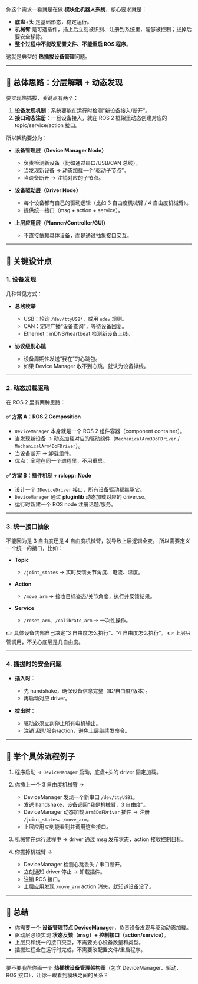 你这个需求一看就是在做 **模块化机器人系统**，核心要求就是：

* **底盘+头** 是基础形态，稳定运行。
* **机械臂** 是可选插件，插上后立刻被识别、注册到系统里，能够被控制；拔掉后要安全移除。
* **整个过程中不能改配置文件、不能重启 ROS 程序**。

这就是典型的 **热插拔设备管理**问题。

---

## 🔹 总体思路：分层解耦 + 动态发现

要实现热插拔，关键点有两个：

1. **设备发现机制**：系统要能在运行时检测“新设备接入/断开”。
2. **接口动态注册**：一旦设备接入，就在 ROS 2 框架里动态创建对应的 topic/service/action 接口。

所以架构要分为：

* **设备管理层（Device Manager Node）**

  * 负责检测新设备（比如通过串口/USB/CAN 总线）。
  * 当发现新设备 → 动态加载一个“驱动子节点”。
  * 当设备断开 → 注销对应的子节点。

* **设备驱动层（Driver Node）**

  * 每个设备都有自己的驱动逻辑（比如 3 自由度机械臂 / 4 自由度机械臂）。
  * 提供统一接口（msg + action + service）。

* **上层应用层（Planner/Controller/GUI）**

  * 不直接依赖具体设备，而是通过抽象接口交互。

---

## 🔹 关键设计点

### 1. 设备发现

几种常见方式：

* **总线枚举**

  * USB：轮询 `/dev/ttyUSB*`，或用 `udev` 规则。
  * CAN：定时广播“设备查询”，等待设备回复。
  * Ethernet：mDNS/heartbeat 检测新设备上线。
* **协议级别心跳**

  * 设备周期性发送“我在”的心跳包。
  * 如果 Device Manager 收不到心跳，就认为设备掉线。

---

### 2. 动态加载驱动

在 ROS 2 里有两种思路：

#### ✅ **方案 A：ROS 2 Composition**

* `DeviceManager` 本身就是一个 ROS 2 组件容器（component container）。
* 当发现新设备 → 动态加载对应的驱动组件（`MechanicalArm3DoFDriver` / `MechanicalArm4DoFDriver`）。
* 当设备断开 → 卸载组件。
* 优点：全程在同一个进程里，不用重启。

#### ✅ **方案 B：插件机制 + rclcpp::Node**

* 设计一个 `IDeviceDriver` 接口，所有设备驱动都继承它。
* `DeviceManager` 通过 **pluginlib** 动态加载对应的 driver.so。
* 运行时新建一个 ROS node 注册话题/服务。

---

### 3. 统一接口抽象

不能因为是 3 自由度还是 4 自由度机械臂，就导致上层逻辑全变。
所以需要定义一个统一的接口，比如：

* **Topic**

  * `/joint_states` → 实时反馈关节角度、电流、温度。
* **Action**

  * `/move_arm` → 接收目标姿态/关节角度，执行并反馈结果。
* **Service**

  * `/reset_arm`、`/calibrate_arm` → 一次性操作。

👉 具体设备内部自己决定“3 自由度怎么执行”、“4 自由度怎么执行”。
👉 上层只管调用，不关心底层是几自由度。

---

### 4. 插拔时的安全问题

* **插入时**：

  * 先 handshake，确保设备信息完整（ID/自由度/版本）。
  * 再启动对应 driver。
* **拔出时**：

  * 驱动必须立刻停止所有电机输出。
  * 注销话题/服务/action，避免上层继续发命令。

---

## 🔹 举个具体流程例子

1. 程序启动 → `DeviceManager` 启动，底盘+头的 driver 固定加载。
2. 你插上一个 3 自由度机械臂 →

   * DeviceManager 发现一个新串口 `/dev/ttyUSB1`。
   * 发送 handshake，设备返回“我是机械臂，3 自由度”。
   * DeviceManager 动态加载 `Arm3DoFDriver` 插件 → 注册 `/joint_states`、`/move_arm`。
   * 上层应用立刻能看到并调用这些接口。
3. 机械臂在运行过程中 → driver 通过 msg 发布状态，action 接收控制目标。
4. 你拔掉机械臂 →

   * DeviceManager 检测心跳丢失 / 串口断开。
   * 立刻通知 driver 停止 → 卸载插件。
   * 注销 ROS 接口。
   * 上层应用发现 `/move_arm` action 消失，就知道设备没了。

---

## 🔹 总结

* 你需要一个 **设备管理节点 DeviceManager**，负责设备发现与驱动动态加载。
* 驱动层必须实现 **状态反馈（msg）+ 控制接口（action/service）**。
* 上层只和统一的接口交互，不需要关心设备数量和类型。
* 插拔过程全在运行时完成，不需要改配置文件/重启程序。

---

要不要我帮你画一个 **热插拔设备管理架构图**（包含 DeviceManager、驱动、ROS 接口），让你一眼看到模块之间的关系？
